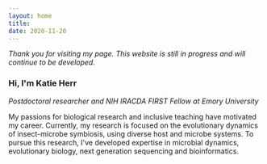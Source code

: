 ```yaml
---
layout: home
title: 
date: 2020-11-20 
---
```

_Thank you for visiting my page. This website is still in progress and will continue to be developed._

### Hi, I'm Katie Herr
_Postdoctoral researcher and NIH IRACDA FIRST Fellow at Emory University_



 My passions for biological research and inclusive teaching have motivated my career. Currently, my research is focused on the evolutionary dynamics of insect-microbe symbiosis, using diverse host and microbe systems. To pursue this research, I've developed expertise in microbial dynamics, evolutionary biology, next generation sequencing and bioinformatics.

